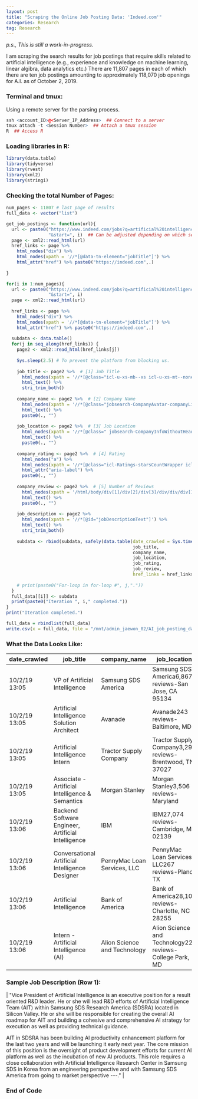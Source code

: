 ```yaml
---
layout: post
title: "Scraping the Online Job Posting Data: 'Indeed.com'"
categories: Research
tag: Research
---
```


_p.s., This is still a work-in-progress._

I am scraping the search results for job postings that require skills related to artificial intelligence (e.g., experience and knowledge on machine learning, linear algibra, data analytics etc.) There are 11,807 pages in each of which there are ten job postings amounting to approximately 118,070 job openings for A.I. as of October 2, 2019.

### Terminal and tmux:
Using a remote server for the parsing process.
```r
ssh <account_ID>@<Server_IP_Address>  ## Connect to a server
tmux attach -t <Session Number>  ## Attach a tmux session
R  ## Access R
```

### Loading libraries in R:
```r
library(data.table)
library(tidyverse)
library(rvest)
library(xml2)
library(stringi)
```

### Checking the total Number of Pages:

```r
num_pages <- 11807 # last page of results
full_data <- vector("list")

get_job_postings <- function(url){
  url <- paste0("https://www.indeed.com/jobs?q=artificial%20intelligence", 
                "&start=", i)  ## Can be adjusted depending on which search results are to be scraped.
  page <- xml2::read_html(url)
  href_links <- page %>% 
    html_nodes("div") %>%
    html_nodes(xpath = '//*[@data-tn-element="jobTitle"]') %>%
    html_attr("href") %>% paste0("https://indeed.com",.)  
  
}
```

```r
for(i in 1:num_pages){
  url <- paste0("https://www.indeed.com/jobs?q=artificial%20intelligence", 
                "&start=", i)
  page <- xml2::read_html(url)
  
  href_links <- page %>% 
    html_nodes("div") %>%
    html_nodes(xpath = '//*[@data-tn-element="jobTitle"]') %>%
    html_attr("href") %>% paste0("https://indeed.com",.)
  
  subdata <- data.table()
  for(j in seq_along(href_links)) {
    page2 <- xml2::read_html(href_links[j])
  
    Sys.sleep(2.5) # To prevent the platform from blocking us.
    
    job_title <- page2 %>%  # [1] Job Title
      html_nodes(xpath = '//*[@class="icl-u-xs-mb--xs icl-u-xs-mt--none  jobsearch-JobInfoHeader-title"]') %>%
      html_text() %>%
      stri_trim_both()
    
    company_name <- page2 %>%  # [2] Company Name
      html_nodes(xpath = '//*[@class="jobsearch-CompanyAvatar-companyLink"]') %>%
      html_text() %>%
      paste0(., "")
    
    job_location <- page2 %>%  # [3] Job Location
      html_nodes(xpath = '//*[@class=" jobsearch-CompanyInfoWithoutHeaderImage jobsearch-CompanyInfoWithReview"]') %>%
      html_text() %>%
      paste0(., "")
    
    company_rating <- page2 %>%  # [4] Rating
      html_nodes("a") %>%
      html_nodes(xpath = '//*[@class="icl-Ratings-starsCountWrapper icl-Ratings-link"]') %>%
      html_attr("aria-label") %>%
      paste0(., "")
    
    company_review <- page2 %>%  # [5] Number of Reviews
      html_nodes(xpath = '/html/body/div[1]/div[2]/div[3]/div/div/div[1]/div[1]/div[1]/div[1]/div/div/div[2]/div/a/div[2]') %>%
      html_text() %>%
      paste0(., "")
    
    job_description <- page2 %>%
      html_nodes(xpath = '//*[@id="jobDescriptionText"]') %>% 
      html_text() %>%
      stri_trim_both()
    
    subdata <- rbind(subdata, safely(data.table(date_crawled = Sys.time(),
                                                job_title,
                                                company_name,
                                                job_location,
                                                job_rating,
                                                job_review,
                                                href_links = href_links[j])))
    
    # print(paste0("For-loop in for-loop #", j,"."))
  }
  full_data[[i]] <- subdata
  print(paste0("Iteration ", i," completed."))
}
print("Iteration completed.")
```

```r
full_data = rbindlist(full_data)
write.csv(x = full_data, file = "/mnt/admin_jaewon_02/AI_job_posting_data/AI_job_posting_data.csv")
```

### What the Data Looks Like:

| date_crawled  | job_title                                          | company_name                 | job_location                                             | company_rating   | company_review     | href_links                                                                 |
|---------------|----------------------------------------------------|------------------------------|----------------------------------------------------------|--------------|----------------|----------------------------------------------------------------------------|
| 10/2/19 13:05 | VP of Artificial Intelligence                      | Samsung SDS America          | Samsung SDS America6,867 reviews-San Jose, CA 95134      | 4 out of 5   | 6,867 reviews  | https://indeed.com/rc/clk?jk=29e6b0cfd4f1ad6e&fccid=da3c7fed78dd1607&vjs=3 |
| 10/2/19 13:05 | Artificial Intelligence Solution Architect         | Avanade                      | Avanade243 reviews-Baltimore, MD                         | 3.7 out of 5 | 243 reviews    | https://indeed.com/rc/clk?jk=c8b32b06ac7c5f37&fccid=5386281035076fdf&vjs=3 |
| 10/2/19 13:05 | Artificial Intelligence Intern                     | Tractor Supply Company       | Tractor Supply Company3,297 reviews-Brentwood, TN 37027  | 3.5 out of 5 | 3,297 reviews  | https://indeed.com/rc/clk?jk=4f9e3676b2e5e4c8&fccid=11196309d222f1c1&vjs=3 |
| 10/2/19 13:05 | Associate - Artificial Intelligence & Semantics    | Morgan Stanley               | Morgan Stanley3,506 reviews-Maryland                     | 3.9 out of 5 | 3,506 reviews  | https://indeed.com/rc/clk?jk=63e1414a8823a284&fccid=0c39fb2c91742dcf&vjs=3 |
| 10/2/19 13:06 | Backend Software Engineer, Artificial Intelligence | IBM                          | IBM27,074 reviews-Cambridge, MA 02139                    | 3.9 out of 5 | 27,074 reviews | https://indeed.com/rc/clk?jk=c6bd906a6276d2d3&fccid=de71a49b535e21cb&vjs=3 |
| 10/2/19 13:06 | Conversational Artificial Intelligence Designer    | PennyMac Loan Services, LLC  | PennyMac Loan Services, LLC267 reviews-Plano, TX         | 3.1 out of 5 | 267 reviews    | https://indeed.com/rc/clk?jk=371dc494bc960265&fccid=24c6c21cc329dea7&vjs=3 |
| 10/2/19 13:06 | Artificial Intelligence                            | Bank of America              | Bank of America28,108 reviews-Charlotte, NC 28255        | 3.8 out of 5 | 28,108 reviews | https://indeed.com/rc/clk?jk=8b653788c51d5ef9&fccid=5bd99dfa21c8a490&vjs=3 |
| 10/2/19 13:06 | Intern - Artificial Intelligence (AI)              | Alion Science and Technology | Alion Science and Technology227 reviews-College Park, MD | 3.5 out of 5 | 227 reviews    | https://indeed.com/rc/clk?jk=2638fb51ee02f970&fccid=1f295927bec6a974&vjs=3 |

### Sample Job Description (Row 1):

| "Vice President of Artificial Intelligence is an executive position for a result oriented R&D leader. He or she will lead R&D efforts of Artificial Intelligence Team (AIT) within Samsung SDS Research America (SDSRA) located in Silicon Valley. He or she will be responsible for creating the overall AI roadmap for AIT and building a cohesive and comprehensive AI strategy for execution as well as providing technical guidance.

AIT in SDSRA has been building AI productivity enhancement platform for the last two years and will be launching it early next year. The core mission of this position is the oversight of product development efforts for current AI platform as well as the incubation of new AI products. This role requires a close collaboration with Artificial Intelligence Research Center in Samsung SDS in Korea from an engineering perspective and with Samsung SDS America from going to market perspective ---." |

### End of Code
